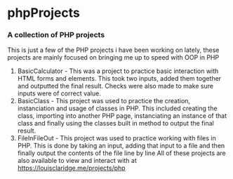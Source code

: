 # phpProjects

### A collection of PHP projects

This is just a few of the PHP projects i have been working on lately, these projects are mainly focused on bringing me up to speed with OOP in PHP


1. BasicCalculator - This was a project to practice basic interaction with HTML forms and elements. This took two inputs, added them together and outputted the final result. Checks were also made to make sure inputs were of correct value.
2. BasicClass - This project was used to practice the creation, instanciation and usage of classes in PHP. This included creating the class, importing into another PHP page, instanciating an instance of that class and finally using the classes built in method to output the final result.
3. FileInFileOut - This project was used to practice working with files in PHP. This is done by taking an input, adding that input to a file and then finally output the contents of the file line by line
All of these projects are also available to view and interact with at https://louisclaridge.me/projects/php
